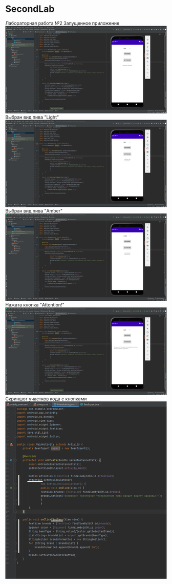 # SecondLab
Лабораторная работа №2
Запущенное приложение
![alt text](https://github.com/Victor-kem/SecondLab/blob/main/SecondLab0.png?raw=true)
Выбран вид пива "Light"
![alt text](https://github.com/Victor-kem/SecondLab/blob/main/SecondLab1.png?raw=true)
Выбран вид пива "Amber"
![alt text](https://github.com/Victor-kem/SecondLab/blob/main/SecondLab2.png?raw=true)
Нажата кнопка "Attention!"
![alt text](https://github.com/Victor-kem/SecondLab/blob/main/SecondLab3.png?raw=true)
Скриншот участков кода с кнопками
![alt text](https://github.com/Victor-kem/SecondLab/blob/main/SecondLabButtons.png?raw=true)
